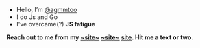 - Hello, I’m [@agmmtoo](mailto:solidifyarmor@gmail.com)
- I do Js and Go
- I've overcame(?) **JS fatigue**

**Reach out to me from my [~site~](https://agmmoo.herokuapp.com/message/) [~site~](https://agmmtoo.github.io) [site](https://agmmtoo.pages.dev). Hit me a text or two.**

<!---
agmyintmyatoo/agmyintmyatoo is a ✨ special ✨ repository because its `README.md` (this file) appears on your GitHub profile.
You can click the Preview link to take a look at your changes.
--->
